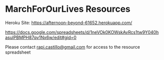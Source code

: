 # MarchForOurLives Resources

Heroku Site: https://afternoon-beyond-61652.herokuapp.com/

https://docs.google.com/spreadsheets/d/1neVOk0KOWskAvRcs1tw9Y040hasulPBMPH87qv1Nx6w/edit#gid=0

Please contact rapi.castillo@gmail.com for access to the resource spreadsheet
